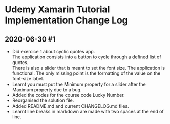 Udemy Xamarin Tutorial Implementation Change Log
===============================================

## 2020-06-30 #1

* Did exercice 1 about cyclic quotes app.  
The application consists into a button to cycle through a defined list of quotes.  
There is also a slider that is meant to set the font size.
The application is functional. The only missing point is the formatting of the value on the font-size label.
* Learnt you must put the Minimum property for a slider after the Maximum property due to a bug.
* Added the codes for the course code Lucky Number.
* Reorganised the solution file.
* Added README.md and current CHANGELOG.md files.
* Learnt line breaks in markdown are made with two spaces at the end of line.